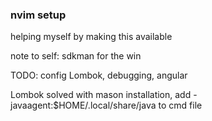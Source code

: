 ### nvim setup

helping myself by making this available

note to self: sdkman for the win

TODO: config Lombok, debugging, angular

Lombok solved with mason installation, add -javaagent:$HOME/.local/share/java to cmd file
